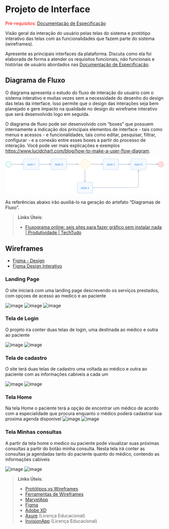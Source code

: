 
# Projeto de Interface

<span style="color:red">Pré-requisitos: <a href="2-Especificação do Projeto.md"> Documentação de Especificação</a></span>

Visão geral da interação do usuário pelas telas do sistema e protótipo interativo das telas com as funcionalidades que fazem parte do sistema (wireframes).

 Apresente as principais interfaces da plataforma. Discuta como ela foi elaborada de forma a atender os requisitos funcionais, não funcionais e histórias de usuário abordados nas <a href="2-Especificação do Projeto.md"> Documentação de Especificação</a>.

## Diagrama de Fluxo

O diagrama apresenta o estudo do fluxo de interação do usuário com o sistema interativo e  muitas vezes sem a necessidade do desenho do design das telas da interface. Isso permite que o design das interações seja bem planejado e gere impacto na qualidade no design do wireframe interativo que será desenvolvido logo em seguida.

O diagrama de fluxo pode ser desenvolvido com “boxes” que possuem internamente a indicação dos principais elementos de interface - tais como menus e acessos - e funcionalidades, tais como editar, pesquisar, filtrar, configurar - e a conexão entre esses boxes a partir do processo de interação. Você pode ver mais explicações e exemplos https://www.lucidchart.com/blog/how-to-make-a-user-flow-diagram.

![Exemplo de Diagrama de Fluxo](img/diagramafluxo2.jpg)

As referências abaixo irão auxiliá-lo na geração do artefato “Diagramas de Fluxo”.

> **Links Úteis**:
> - [Fluxograma online: seis sites para fazer gráfico sem instalar nada | Produtividade | TechTudo](https://www.techtudo.com.br/listas/2019/03/fluxograma-online-seis-sites-para-fazer-grafico-sem-instalar-nada.ghtml)

## Wireframes

 - [Figma -  Design ](https://www.figma.com/file/CFbD21Vbo7e358Ovj5ffw7/OnMedical?node-id=0%3A1)
 - [Figma Design Interativo](https://www.figma.com/proto/CFbD21Vbo7e358Ovj5ffw7/OnMedical?node-id=1%3A9&starting-point-node-id=1%3A9)

### Landing Page
O site iniciará com uma landing page descrevendo os serviços prestados, com opçoes de acesso ao medico e ao paciente

![image](https://user-images.githubusercontent.com/55036173/193157564-285a651a-c48b-4ac1-acdd-2505494d9051.png)
![image](https://user-images.githubusercontent.com/55036173/193157622-853be253-1f96-4bde-9831-6e65201d15d6.png)
![image](https://user-images.githubusercontent.com/55036173/193157655-a51789b1-35c6-4838-86af-10f7590f3dfc.png)

### Tela de Login

O projeto ira conter duas telas de login, uma destinada ao médico e outra ao paciente

![image](https://user-images.githubusercontent.com/55036173/193158010-a42e134c-2309-447c-b9bb-283ffb8623f0.png)
![image](https://user-images.githubusercontent.com/55036173/193158063-424f7cf9-ae38-454a-a3c3-56dd68bde5dd.png)


### Tela de cadastro

O site terá duas telas de cadastro uma voltada ao médico e outra ao paciente com as informações cabiveis a cada um

![image](https://user-images.githubusercontent.com/55036173/193164648-eb9bff2b-3075-49fb-8559-be4ac281875b.png)
![image](https://user-images.githubusercontent.com/55036173/193158162-0ee6fb2d-72e2-4da0-ade1-b472b07c4d4d.png)

### Tela Home

  Na tela Home o paciente terá a opção de encontrar um médico de acordo com a especialidade que procura enquanto o médico poderá cadastrar sua proxima agenda disponivel
![image](https://user-images.githubusercontent.com/55036173/193158363-2700392c-48a5-4976-bc08-da9f10e5fbe9.png)
![image](https://user-images.githubusercontent.com/55036173/193158396-2c7d7135-cee2-4c5e-a042-1fb71889bf98.png)

### Tela Minhas consultas

A partir da tela home o medico ou paciente pode visualizar suas próximas consultas a partir do botão minha consulta. Nesta tela irá conter as consultas ja agendadas tanto do paciente quanto do médico, contendo as informações cabiveis

![image](https://user-images.githubusercontent.com/55036173/193164545-61f6ee21-3e54-41df-94be-d710861d3eef.png)
![image](https://user-images.githubusercontent.com/55036173/193164566-1a95d1da-6f5a-4716-a3f0-45fc50539aa9.png)

 
> **Links Úteis**:
> - [Protótipos vs Wireframes](https://www.nngroup.com/videos/prototypes-vs-wireframes-ux-projects/)
> - [Ferramentas de Wireframes](https://rockcontent.com/blog/wireframes/)
> - [MarvelApp](https://marvelapp.com/developers/documentation/tutorials/)
> - [Figma](https://www.figma.com/)
> - [Adobe XD](https://www.adobe.com/br/products/xd.html#scroll)
> - [Axure](https://www.axure.com/edu) (Licença Educacional)
> - [InvisionApp](https://www.invisionapp.com/) (Licença Educacional)
